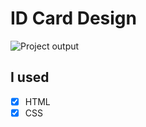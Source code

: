 # ID Card Design
![Project output](./screenshoots/output.PNG?row=true)

## I used

- [x] HTML
- [x] CSS
